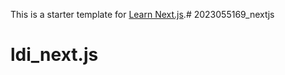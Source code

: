 This is a starter template for [Learn Next.js](https://nextjs.org/learn).# 2023055169_nextjs
# ldi_next.js
